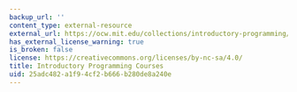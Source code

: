 ```yaml
---
backup_url: ''
content_type: external-resource
external_url: https://ocw.mit.edu/collections/introductory-programming/
has_external_license_warning: true
is_broken: false
license: https://creativecommons.org/licenses/by-nc-sa/4.0/
title: Introductory Programming Courses
uid: 25adc482-a1f9-4cf2-b666-b280de8a240e
---
```

